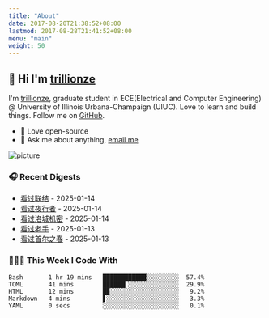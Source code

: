 ```yaml
---
title: "About"
date: 2017-08-20T21:38:52+08:00
lastmod: 2017-08-28T21:41:52+08:00
menu: "main"
weight: 50
---
```


## 👋 Hi I'm [trillionze](https://www.trillionze.com)

I'm [trillionze](https://www.trillionze.com), graduate student in ECE(Electrical and Computer Engineering) @ University of Illinois Urbana-Champaign (UIUC). Love to learn and build things. Follow me on [GitHub](https://github.com/trillionze).

- 💼 Love open-source
- 💬 Ask me about anything, [email me](trillionze@163.com)

![picture](https://image.pseudoyu.com/images/dino.gif)

### 🎧 Recent Digests

<!-- douban starts -->
* <a href='http://movie.douban.com/subject/36680645/' target='_blank'>看过联结</a> - 2025-01-14
* <a href='http://movie.douban.com/subject/25750969/' target='_blank'>看过夜行者</a> - 2025-01-14
* <a href='http://movie.douban.com/subject/1292348/' target='_blank'>看过洛城机密</a> - 2025-01-14
* <a href='http://movie.douban.com/subject/25728010/' target='_blank'>看过老手</a> - 2025-01-13
* <a href='http://movie.douban.com/subject/35712804/' target='_blank'>看过首尔之春</a> - 2025-01-13
<!-- douban ends -->

### 👨🏻‍💻 This Week I Code With

<!-- code_time starts -->

```text
Bash       1 hr 19 mins   ████████████░░░░░░░░░  57.4%
TOML       41 mins        ██████▎░░░░░░░░░░░░░░  29.9%
HTML       12 mins        █▉░░░░░░░░░░░░░░░░░░░   9.2%
Markdown   4 mins         ▋░░░░░░░░░░░░░░░░░░░░   3.3%
YAML       0 secs         ░░░░░░░░░░░░░░░░░░░░░   0.1%
```

<!-- code_time ends -->